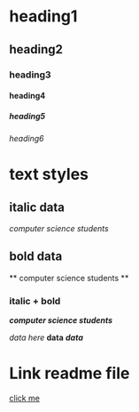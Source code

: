 # heading1
## heading2
### heading3
#### heading4
##### heading5
###### heading6


# text styles
## italic data
*computer science students* 

## bold data
** computer science students **

### italic + bold
***computer science students***


*data here*
**data**
***data***
# Link readme file
[click me]("www.google.com")


